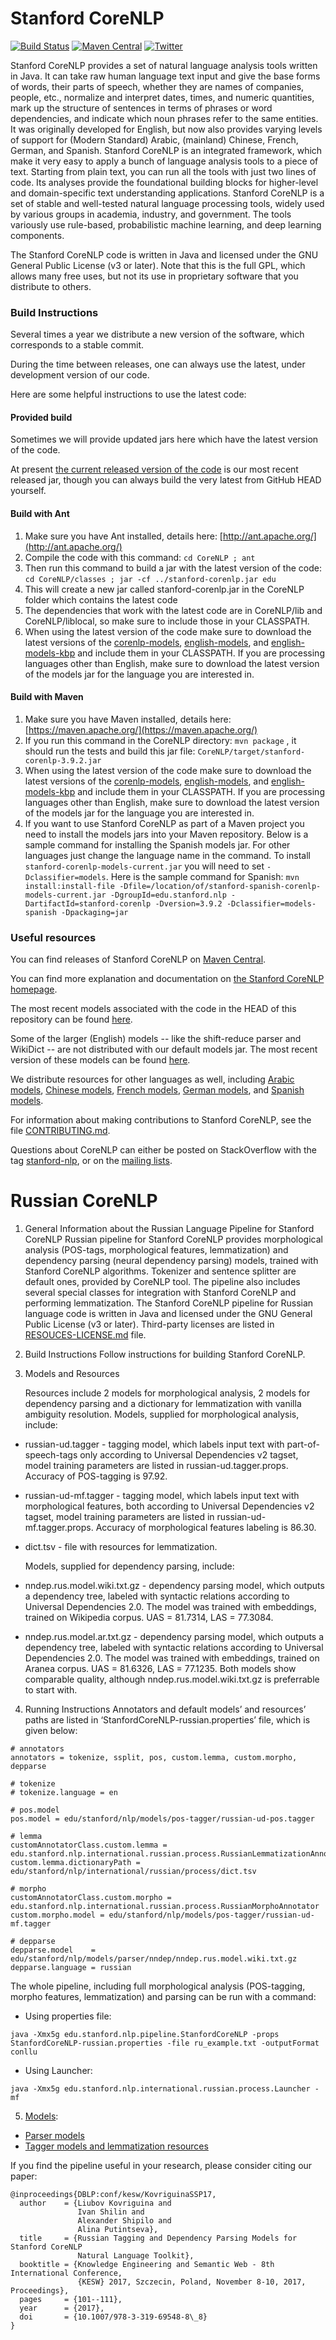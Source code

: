 # Stanford CoreNLP

[![Build Status](https://travis-ci.org/stanfordnlp/CoreNLP.svg?branch=master)](https://travis-ci.org/stanfordnlp/CoreNLP)
[![Maven Central](https://img.shields.io/maven-central/v/edu.stanford.nlp/stanford-corenlp.svg)](https://mvnrepository.com/artifact/edu.stanford.nlp/stanford-corenlp)
[![Twitter](https://img.shields.io/twitter/follow/stanfordnlp.svg?style=social&label=Follow)](https://twitter.com/stanfordnlp/)

Stanford CoreNLP provides a set of natural language analysis tools written in Java. It can take raw human language text input and give the base forms of words, their parts of speech, whether they are names of companies, people, etc., normalize and interpret dates, times, and numeric quantities, mark up the structure of sentences in terms of phrases or word dependencies, and indicate which noun phrases refer to the same entities. It was originally developed for English, but now also provides varying levels of support for (Modern Standard) Arabic, (mainland) Chinese, French, German, and Spanish. Stanford CoreNLP is an integrated framework, which make it very easy to apply a bunch of language analysis tools to a piece of text. Starting from plain text, you can run all the tools with just two lines of code. Its analyses provide the foundational building blocks for higher-level and domain-specific text understanding applications. Stanford CoreNLP is a set of stable and well-tested natural language processing tools, widely used by various groups in academia, industry, and government. The tools variously use rule-based, probabilistic machine learning, and deep learning components.

The Stanford CoreNLP code is written in Java and licensed under the GNU General Public License (v3 or later). Note that this is the full GPL, which allows many free uses, but not its use in proprietary software that you distribute to others.

### Build Instructions

Several times a year we distribute a new version of the software, which corresponds to a stable commit.

During the time between releases, one can always use the latest, under development version of our code.

Here are some helpful instructions to use the latest code:

#### Provided build

Sometimes we will provide updated jars here which have the latest version of the code.

At present [the current released version of the code](https://stanfordnlp.github.io/CoreNLP/#download) is our most recent released jar, though you can always build the very latest from GitHub HEAD yourself.

<!---
[stanford-corenlp.jar (last built: 2017-04-14)](http://nlp.stanford.edu/software/stanford-corenlp-2017-04-14-build.jar)
-->

#### Build with Ant

1. Make sure you have Ant installed, details here: [http://ant.apache.org/](http://ant.apache.org/)
2. Compile the code with this command: `cd CoreNLP ; ant`
3. Then run this command to build a jar with the latest version of the code: `cd CoreNLP/classes ; jar -cf ../stanford-corenlp.jar edu`
4. This will create a new jar called stanford-corenlp.jar in the CoreNLP folder which contains the latest code
5. The dependencies that work with the latest code are in CoreNLP/lib and CoreNLP/liblocal, so make sure to include those in your CLASSPATH.
6. When using the latest version of the code make sure to download the latest versions of the [corenlp-models](http://nlp.stanford.edu/software/stanford-corenlp-models-current.jar), [english-models](http://nlp.stanford.edu/software/stanford-english-corenlp-models-current.jar), and [english-models-kbp](http://nlp.stanford.edu/software/stanford-english-kbp-corenlp-models-current.jar) and include them in your CLASSPATH.  If you are processing languages other than English, make sure to download the latest version of the models jar for the language you are interested in.

#### Build with Maven

1. Make sure you have Maven installed, details here: [https://maven.apache.org/](https://maven.apache.org/)
2. If you run this command in the CoreNLP directory: `mvn package` , it should run the tests and build this jar file: `CoreNLP/target/stanford-corenlp-3.9.2.jar`
3. When using the latest version of the code make sure to download the latest versions of the [corenlp-models](http://nlp.stanford.edu/software/stanford-corenlp-models-current.jar), [english-models](http://nlp.stanford.edu/software/stanford-english-corenlp-models-current.jar), and [english-models-kbp](http://nlp.stanford.edu/software/stanford-english-kbp-corenlp-models-current.jar) and include them in your CLASSPATH.  If you are processing languages other than English, make sure to download the latest version of the models jar for the language you are interested in.  
4. If you want to use Stanford CoreNLP as part of a Maven project you need to install the models jars into your Maven repository.  Below is a sample command for installing the Spanish models jar.  For other languages just change the language name in the command.  To install `stanford-corenlp-models-current.jar` you will need to set `-Dclassifier=models`.  Here is the sample command for Spanish: `mvn install:install-file -Dfile=/location/of/stanford-spanish-corenlp-models-current.jar -DgroupId=edu.stanford.nlp -DartifactId=stanford-corenlp -Dversion=3.9.2 -Dclassifier=models-spanish -Dpackaging=jar` 

### Useful resources

You can find releases of Stanford CoreNLP on [Maven Central](https://search.maven.org/artifact/edu.stanford.nlp/stanford-corenlp/3.9.2/jar).

You can find more explanation and documentation on [the Stanford CoreNLP homepage](http://stanfordnlp.github.io/CoreNLP/).

The most recent models associated with the code in the HEAD of this repository can be found [here](http://nlp.stanford.edu/software/stanford-corenlp-models-current.jar).

Some of the larger (English) models -- like the shift-reduce parser and WikiDict -- are not distributed with our default models jar.
The most recent version of these models can be found [here](http://nlp.stanford.edu/software/stanford-english-corenlp-models-current.jar).

We distribute resources for other languages as well, including [Arabic models](http://nlp.stanford.edu/software/stanford-arabic-corenlp-models-current.jar),
[Chinese models](http://nlp.stanford.edu/software/stanford-chinese-corenlp-models-current.jar),
[French models](http://nlp.stanford.edu/software/stanford-french-corenlp-models-current.jar),
[German models](http://nlp.stanford.edu/software/stanford-german-corenlp-models-current.jar),
and [Spanish models](http://nlp.stanford.edu/software/stanford-spanish-corenlp-models-current.jar).

For information about making contributions to Stanford CoreNLP, see the file [CONTRIBUTING.md](CONTRIBUTING.md).

Questions about CoreNLP can either be posted on StackOverflow with the tag [stanford-nlp](http://stackoverflow.com/questions/tagged/stanford-nlp),
  or on the [mailing lists](https://nlp.stanford.edu/software/#Mail).


# Russian CoreNLP

1. General Information about the Russian Language Pipeline for Stanford CoreNLP
Russian pipeline for Stanford CoreNLP provides morphological analysis (POS-tags, morphological features, lemmatization) and dependency parsing (neural dependency parsing) models, trained with Stanford CoreNLP algorithms. Tokenizer and sentence splitter are default ones, provided by CoreNLP tool.
The pipeline also includes several special classes for integration with Stanford CoreNLP and performing lemmatization.
The Stanford CoreNLP pipeline for Russian language code is written in Java and licensed under the GNU General Public License (v3 or later). Third-party licenses are listed in [RESOUCES-LICENSE.md](https://github.com/MANASLU8/CoreNLP/blob/master/RESOURCE-LICENSES "https://github.com") file.

2. Build Instructions
Follow instructions for building Stanford CoreNLP.

3. Models and Resources

    Resources include 2 models for morphological analysis, 2 models for dependency parsing and a dictionary for lemmatization with vanilla ambiguity resolution. Models, supplied for morphological analysis, include:
* russian-ud.tagger - tagging model, which labels input text with part-of-speech-tags only according to Universal Dependencies v2 tagset, model training parameters are listed in russian-ud.tagger.props. Accuracy of POS-tagging is 97.92.
* russian-ud-mf.tagger - tagging model, which labels input text with morphological features, both according to Universal Dependencies v2 tagset, model training parameters are listed in russian-ud-mf.tagger.props. Accuracy of morphological features labeling is 86.30.
* dict.tsv - file with resources for lemmatization. 


  Models, supplied for dependency parsing, include:
* nndep.rus.model.wiki.txt.gz - dependency parsing model, which outputs a dependency tree, labeled with syntactic relations according to Universal Dependencies 2.0. The model was trained with embeddings, trained on Wikipedia corpus. UAS = 81.7314, LAS = 77.3084.  
* nndep.rus.model.ar.txt.gz - dependency parsing model, which outputs a dependency tree, labeled with syntactic relations according to Universal Dependencies 2.0. The model was trained with  embeddings, trained on Aranea corpus. UAS = 81.6326, LAS = 77.1235.
Both models show comparable quality, although nndep.rus.model.wiki.txt.gz is preferrable to start with.
 
4. Running Instructions
Annotators and default models’ and resources’ paths are listed in ‘StanfordCoreNLP-russian.properties’ file, which is given below:

```
# annotators
annotators = tokenize, ssplit, pos, custom.lemma, custom.morpho, depparse

# tokenize
# tokenize.language = en

# pos.model
pos.model = edu/stanford/nlp/models/pos-tagger/russian-ud-pos.tagger

# lemma
customAnnotatorClass.custom.lemma = edu.stanford.nlp.international.russian.process.RussianLemmatizationAnnotator
custom.lemma.dictionaryPath = edu/stanford/nlp/international/russian/process/dict.tsv

# morpho
customAnnotatorClass.custom.morpho = edu.stanford.nlp.international.russian.process.RussianMorphoAnnotator
custom.morpho.model = edu/stanford/nlp/models/pos-tagger/russian-ud-mf.tagger

# depparse
depparse.model    = edu/stanford/nlp/models/parser/nndep/nndep.rus.model.wiki.txt.gz
depparse.language = russian
```
  
The whole pipeline, including full morphological analysis (POS-tagging, morpho features, lemmatization) and parsing can be run with a command: 

* Using properties file:
```
java -Xmx5g edu.stanford.nlp.pipeline.StanfordCoreNLP -props StanfordCoreNLP-russian.properties -file ru_example.txt -outputFormat conllu
```

* Using Launcher: 
```
java -Xmx5g edu.stanford.nlp.international.russian.process.Launcher -mf
```


5. [Models](https://github.com/MANASLU8/CoreNLPRusModels "https://github.com"): 
* [Parser models](https://drive.google.com/drive/folders/0B4TmAgcGLMriS3hhTkV5VEFPVEU?usp=sharing "drive.google")
* [Tagger models and lemmatization resources](https://drive.google.com/drive/folders/0B4TmAgcGLMriMG96cFZSSWhWcEU?usp=sharing "drive.google")

If you find the pipeline useful in your research, please consider citing our paper:

```
@inproceedings{DBLP:conf/kesw/KovriguinaSSP17,
  author    = {Liubov Kovriguina and
               Ivan Shilin and
               Alexander Shipilo and
               Alina Putintseva},
  title     = {Russian Tagging and Dependency Parsing Models for Stanford CoreNLP
               Natural Language Toolkit},
  booktitle = {Knowledge Engineering and Semantic Web - 8th International Conference,
               {KESW} 2017, Szczecin, Poland, November 8-10, 2017, Proceedings},
  pages     = {101--111},
  year      = {2017},
  doi       = {10.1007/978-3-319-69548-8\_8}
}
```
